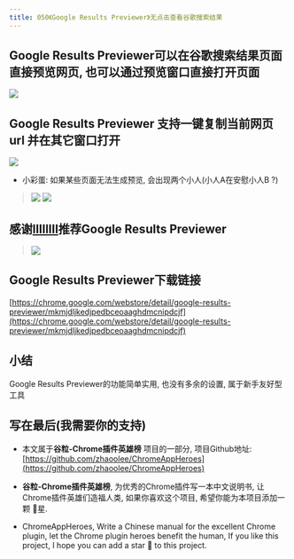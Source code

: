 ```yaml
---
title: 050《Google Results Previewer》无点击查看谷歌搜索结果
---
```

## Google Results Previewer可以在谷歌搜索结果页面直接预览网页, 也可以通过预览窗口直接打开页面

![](https://www.v2fy.com/asset/050_google_results_previewer/9219a092f0f4eb1c6f614c1667b316d1.gif)


##  Google Results Previewer 支持一键复制当前网页url 并在其它窗口打开
![](https://www.v2fy.com/asset/050_google_results_previewer/45f72c199292f270e9526aae32930086.gif)

- 小彩蛋: 如果某些页面无法生成预览, 会出现两个小人(小人A在安慰小人B ?)

> ![](https://www.v2fy.com/asset/050_google_results_previewer/f7c10def8f691e93270c24fdcb806318.png)
> ![](https://www.v2fy.com/asset/050_google_results_previewer/9c1b81bcd8cbf427ce2aa41c00917523.png)



## 感谢[lIIllIIl](https://github.com/lIIllIIl)推荐Google Results Previewer
> ![](https://www.v2fy.com/asset/050_google_results_previewer/3626d7354dca8fbc38c585f723216d41.png)


## Google Results Previewer下载链接


[https://chrome.google.com/webstore/detail/google-results-previewer/mkmjdljkedjpedbceoaaghdmcnipdcjf](https://chrome.google.com/webstore/detail/google-results-previewer/mkmjdljkedjpedbceoaaghdmcnipdcjf)


## 小结

Google Results Previewer的功能简单实用, 也没有多余的设置, 属于新手友好型工具


## 写在最后(我需要你的支持)

- 本文属于**谷粒-Chrome插件英雄榜** 项目的一部分, 项目Github地址: [https://github.com/zhaoolee/ChromeAppHeroes](https://github.com/zhaoolee/ChromeAppHeroes)

- **谷粒-Chrome插件英雄榜**, 为优秀的Chrome插件写一本中文说明书, 让Chrome插件英雄们造福人类, 如果你喜欢这个项目, 希望你能为本项目添加一颗 🌟星.

- ChromeAppHeroes, Write a Chinese manual for the excellent Chrome plugin, let the Chrome plugin heroes benefit the human, If you like this project, I hope you can add a star 🌟 to this project.
